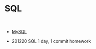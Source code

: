 # SQL
<BR>

- [MySQL](https://github.com/seunghyunshin111/SQL/tree/master/MySQL)

- 201220 SQL 1 day, 1 commit homework